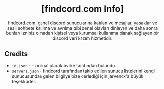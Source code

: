 <div align="center">

# [findcord.com Info]
 
findcord.com, genel discord sunucularına katılan ve mesajlar, yasaklar ve sesli sohbete katılma ve ayrılma gibi genel olayları dinleyen ve daha sonra bunları izniniz olmadan kişisel veya kurumsal kullanıma olanak sağlayan bir discord veri kazım hizmetidir.

</div>

## Credits

- `id.json` - - orijinal olarak bvrke tarafından bulundu
- `servers.json` - findcord tarafından takip edilen sunucu listelerini kendi sunucusundan gelen bilgilye bize derlediği için jarvenox'a büyük teşekkürler.
  

